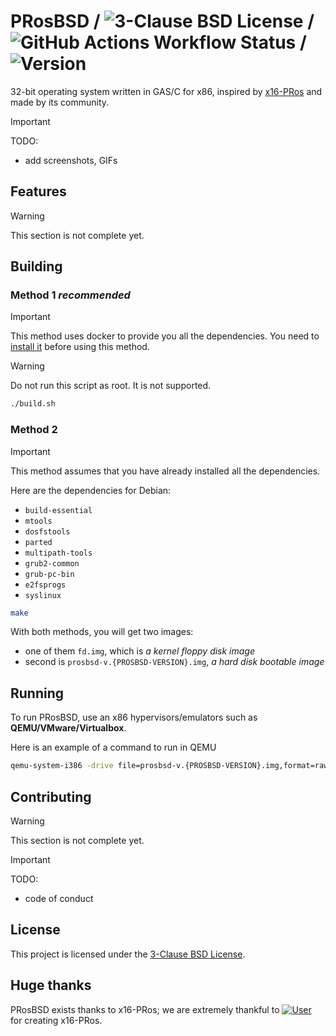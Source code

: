 # PRosBSD / ![3-Clause BSD License](https://img.shields.io/badge/LICENSE-3--Clause_BSD-blue) / ![GitHub Actions Workflow Status](https://img.shields.io/github/actions/workflow/status/pros-dev-fans/PRosBSD/build.yml) / ![Version](https://img.shields.io/badge/version-0.1.0--dev-orange?logo=git)
32-bit operating system written in GAS/C for x86, inspired by [x16-PRos](https://github.com/PRoX2011/x16-PRos) and made
by its community.

> [!IMPORTANT]
> TODO:
> - add screenshots, GIFs

## Features

> [!WARNING]
> This section is not complete yet.

## Building

### Method 1 _recommended_

> [!IMPORTANT]
> This method uses docker to provide you all the dependencies.
> You need to [install it](https://docs.docker.com/engine/install/) before using this method.

> [!WARNING]
> Do not run this script as root. It is not supported.

```bash
./build.sh
```

### Method 2

> [!IMPORTANT]
> This method assumes that you have already installed all the dependencies.

Here are the dependencies for Debian:

- `build-essential`
- `mtools`
- `dosfstools`
- `parted`
- `multipath-tools`
- `grub2-common`
- `grub-pc-bin`
- `e2fsprogs`
- `syslinux`

```bash
make
```

With both methods, you will get two images:

- one of them `fd.img`, which is _a kernel floppy disk image_
- second is `prosbsd-v.{PROSBSD-VERSION}.img`,  _a hard disk bootable image_

## Running

To run PRosBSD, use an x86 hypervisors/emulators such as **QEMU/VMware/Virtualbox**.

Here is an example of a command to run in QEMU

```bash
qemu-system-i386 -drive file=prosbsd-v.{PROSBSD-VERSION}.img,format=raw,if=ide,index=0
```

## Contributing

> [!WARNING]
> This section is not complete yet.

> [!IMPORTANT]
> TODO:
> - code of conduct

## License

This project is licensed under the [3-Clause BSD License](https://opensource.org/license/bsd-3-clause).

## Huge thanks

PRosBSD exists thanks to x16-PRos; we are extremely thankful
to [![User](https://img.shields.io/badge/GitHub-PRoX2011-blue?logo=github)](https://github.com/PRoX2011) for creating
x16-PRos.
